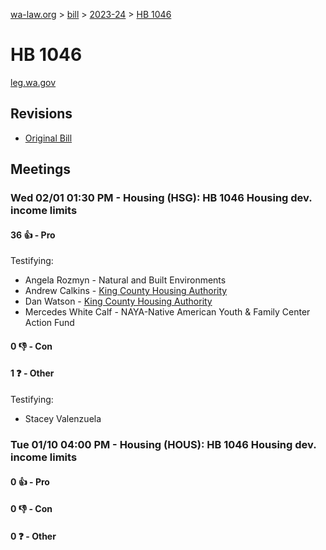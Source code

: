[wa-law.org](/) > [bill](/bill/) > [2023-24](/bill/2023-24/) > [HB 1046](/bill/2023-24/hb/1046/)

# HB 1046
[leg.wa.gov](https://app.leg.wa.gov/billsummary?BillNumber=1046&Year=2023&Initiative=false)

## Revisions
* [Original Bill](1/)

## Meetings
### Wed 02/01 01:30 PM - Housing (HSG): HB 1046 Housing dev. income limits
#### 36 👍 - Pro
Testifying:
* Angela Rozmyn - Natural and Built Environments
* Andrew Calkins - [King County Housing Authority](/org/king_county_housing_authority/)
* Dan Watson - [King County Housing Authority](/org/king_county_housing_authority/)
* Mercedes White Calf - NAYA-Native American Youth & Family Center Action Fund

#### 0 👎 - Con

#### 1 ❓ - Other
Testifying:
* Stacey Valenzuela

### Tue 01/10 04:00 PM - Housing (HOUS): HB 1046 Housing dev. income limits
#### 0 👍 - Pro

#### 0 👎 - Con

#### 0 ❓ - Other
